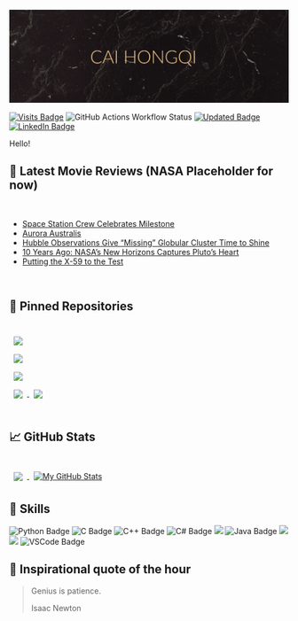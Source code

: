 [![Hongqi's GitHub Banner](./assets/mainBanner.png)](https://google.com)

[![Visits Badge](https://badges.pufler.dev/visits/SharpWoofer/SharpWoofer)](https://badges.pufler.dev)
![GitHub Actions Workflow Status](https://img.shields.io/github/actions/workflow/status/SharpWoofer/SharpWoofer/blog-post-workflow.yml?style=flat)
[![Updated Badge](https://badges.pufler.dev/updated/SharpWoofer/SharpWoofer)](https://badges.pufler.dev)
[![LinkedIn Badge](https://img.shields.io/badge/LinkedIn-Profile-informational?style=flat&logo=linkedin&logoColor=white&color=0D76A8)](https://www.linkedin.com/in/hongqicai/)


Hello!

## 📝 Latest Movie Reviews (NASA Placeholder for now)

<br>

<!-- BLOG-POST-LIST:START -->
- [Space Station Crew Celebrates Milestone](https://www.nasa.gov/image-detail/iss073e0248474/)
- [Aurora Australis](https://www.nasa.gov/image-detail/iss073e0247726/)
- [Hubble Observations Give “Missing” Globular Cluster Time to Shine](https://www.nasa.gov/image-detail/54641783315-26ffa3e65d-o/)
- [10 Years Ago: NASA’s New Horizons Captures Pluto’s Heart](https://www.nasa.gov/image-detail/big-p-color-2-true-color1/)
- [Putting the X-59 to the Test](https://www.nasa.gov/image-detail/dsc09386orig/)
<!-- BLOG-POST-LIST:END -->

<br> 

## 📌 Pinned Repositories

<br>

<a href="https://github.com/SharpWoofer/WhatIF-">
  <img align="center" style="margin:0.5rem" src="https://github-readme-stats.vercel.app/api/pin/?username=SharpWoofer&repo=WhatIF-&title_color=ffffff&text_color=c9cacc&icon_color=4AB197&bg_color=1A2B34" />
</a>

<br>

<a href="https://github.com/SharpWoofer/CAMs-Project">
  <img align="center" style="margin:0.5rem" src="https://github-readme-stats.vercel.app/api/pin/?username=SharpWoofer&repo=CAMs-Project&title_color=ffffff&text_color=c9cacc&icon_color=4AB197&bg_color=1A2B34" />
</a>

<br>

<a href="https://github.com/SharpWoofer/TikTok-IM">
  <img align="center" style="margin:0.5rem" src="https://github-readme-stats.vercel.app/api/pin/?username=SharpWoofer&repo=TikTok-IM&title_color=ffffff&text_color=c9cacc&icon_color=4AB197&bg_color=1A2B34" />
</a>

<br>

<a href="https://github.com/SharpWoofer/spotify-song-popularity">
  <img align="center" style="margin:0.5rem" src="https://github-readme-stats.vercel.app/api/pin/?username=SharpWoofer&repo=spotify-song-popularity&title_color=ffffff&text_color=c9cacc&icon_color=4AB197&bg_color=1A2B34" />
</a>

<a href="https://github.com/SharpWoofer/Whatsapp-RSVP">
  <img align="center" style="margin:0.5rem" src="https://github-readme-stats.vercel.app/api/pin/?username=SharpWoofer&repo=Whatsapp-RSVP&title_color=ffffff&text_color=c9cacc&icon_color=4AB197&bg_color=1A2B34" />
</a>

<br>
<br>

## &#x1f4c8; GitHub Stats

<br>

<a href="https://github.com/SharpWoofer">
  <img align="center" style="margin:0.5rem" src="https://github-readme-stats.vercel.app/api/top-langs/?username=SharpWoofer&hide=html,css&title_color=ffffff&text_color=c9cacc&icon_color=4AB197&bg_color=1A2B34" />
</a>

<a href="https://github.com/SharpWoofer">
  <img align="center" style="margin:0.5rem" src="https://github-readme-stats.vercel.app/api?username=SharpWoofer&show_icons=true&line_height=27&count_private=true&title_color=ffffff&text_color=c9cacc&icon_color=4AB097&bg_color=1A2B34" alt="My GitHub Stats" />
</a>

<br>

## 💼 Skills

![Python Badge](https://img.shields.io/badge/Code-Python-informational?style=flat&logo=python&logoColor=White&labelColor=White&color=4AB197)
![C Badge](https://img.shields.io/badge/Code-C-informational?style=flat&logo=C&labelColor=White&color=4AB197)
![C++ Badge](https://img.shields.io/badge/Code-C%2B%2B-informational?style=flat&logo=cplusplus&labelColor=White&color=4AB197)
![C# Badge](https://img.shields.io/badge/Code-C%23-informational?style=flat&logo=csharp&labelColor=White&color=4AB197)
![](https://img.shields.io/badge/Code-.NET-informational?style=flat&logo=.net&logoColor=white&color=4AB197)
![Java Badge](https://img.shields.io/badge/Code-Java-informational?style=flat&logo=Java&logoColor=white&color=4AB197)
![](https://img.shields.io/badge/Code-JavaScript-informational?style=flat&logo=JavaScript&logoColor=white&color=4AB197)
![](https://img.shields.io/badge/Tools-GitHub-informational?style=flat&logo=GitHub&logoColor=white&color=4AB197)
![VSCode Badge](https://img.shields.io/badge/IDE-VSCode-informational?style=flat&logo=visualstudiocode&logoColor=White&labelColor=White&color=4AB197)


## 📣 Inspirational quote of the hour

> Genius is patience.
>
> <p>Isaac Newton</p>
